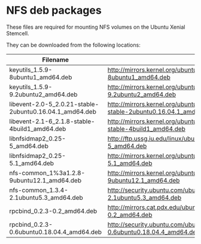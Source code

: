 NFS deb packages
============
These files are required for mounting NFS volumes on the Ubuntu Xenial Stemcell.

They can be downloaded from the following locations:

| Filename | Download URL |
| -------- | ------------ |
| keyutils_1.5.9-8ubuntu1_amd64.deb | http://mirrors.kernel.org/ubuntu/pool/main/k/keyutils/keyutils_1.5.9-8ubuntu1_amd64.deb |
| keyutils_1.5.9-9.2ubuntu2_amd64.deb | http://mirrors.kernel.org/ubuntu/pool/main/k/keyutils/keyutils_1.5.9-9.2ubuntu2_amd64.deb |
| libevent-2.0-5_2.0.21-stable-2ubuntu0.16.04.1_amd64.deb | http://mirrors.kernel.org/ubuntu/pool/main/libe/libevent/libevent-2.0-5_2.0.21-stable-2ubuntu0.16.04.1_amd64.deb|
| libevent-2.1-6_2.1.8-stable-4build1_amd64.deb | http://mirrors.kernel.org/ubuntu/pool/main/libe/libevent/libevent-2.1-6_2.1.8-stable-4build1_amd64.deb |
| libnfsidmap2_0.25-5_amd64.deb | http://ftp.ussg.iu.edu/linux/ubuntu/pool/main/libn/libnfsidmap/libnfsidmap2_0.25-5_amd64.deb |
| libnfsidmap2_0.25-5.1_amd64.deb | http://mirrors.kernel.org/ubuntu/pool/main/libn/libnfsidmap/libnfsidmap2_0.25-5.1_amd64.deb |
| nfs-common_1%3a1.2.8-9ubuntu12.1_amd64.deb | http://mirrors.kernel.org/ubuntu/pool/main/n/nfs-utils/nfs-common_1.2.8-9ubuntu12.1_amd64.deb |
| nfs-common_1.3.4-2.1ubuntu5.3_amd64.deb | http://security.ubuntu.com/ubuntu/pool/main/n/nfs-utils/nfs-common_1.3.4-2.1ubuntu5.3_amd64.deb |
| rpcbind_0.2.3-0.2_amd64.deb | http://mirrors.cat.pdx.edu/ubuntu/pool/main/r/rpcbind/rpcbind_0.2.3-0.2_amd64.deb |
| rpcbind_0.2.3-0.6ubuntu0.18.04.4_amd64.deb | http://security.ubuntu.com/ubuntu/pool/main/r/rpcbind/rpcbind_0.2.3-0.6ubuntu0.18.04.4_amd64.deb |
